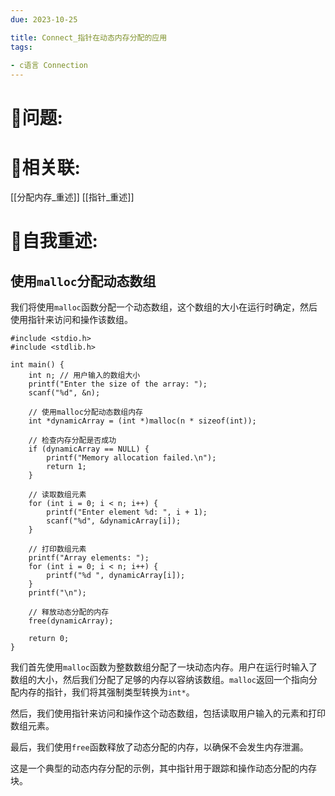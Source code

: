 ```yaml
---
due: 2023-10-25 

title: Connect_指针在动态内存分配的应用
tags:
 
- c语言 Connection
---
```


# 🤔问题:









# 🤔相关联:

[[分配内存_重述]]
[[指针_重述]]


# 📘自我重述:
##  使用`malloc`分配动态数组
我们将使用`malloc`函数分配一个动态数组，这个数组的大小在运行时确定，然后使用指针来访问和操作该数组。
```
#include <stdio.h>
#include <stdlib.h>

int main() {
    int n; // 用户输入的数组大小
    printf("Enter the size of the array: ");
    scanf("%d", &n);

    // 使用malloc分配动态数组内存
    int *dynamicArray = (int *)malloc(n * sizeof(int));

    // 检查内存分配是否成功
    if (dynamicArray == NULL) {
        printf("Memory allocation failed.\n");
        return 1;
    }

    // 读取数组元素
    for (int i = 0; i < n; i++) {
        printf("Enter element %d: ", i + 1);
        scanf("%d", &dynamicArray[i]);
    }

    // 打印数组元素
    printf("Array elements: ");
    for (int i = 0; i < n; i++) {
        printf("%d ", dynamicArray[i]);
    }
    printf("\n");

    // 释放动态分配的内存
    free(dynamicArray);

    return 0;
}

```
我们首先使用`malloc`函数为整数数组分配了一块动态内存。用户在运行时输入了数组的大小，然后我们分配了足够的内存以容纳该数组。`malloc`返回一个指向分配内存的指针，我们将其强制类型转换为`int*`。

然后，我们使用指针来访问和操作这个动态数组，包括读取用户输入的元素和打印数组元素。

最后，我们使用`free`函数释放了动态分配的内存，以确保不会发生内存泄漏。

这是一个典型的动态内存分配的示例，其中指针用于跟踪和操作动态分配的内存块。
